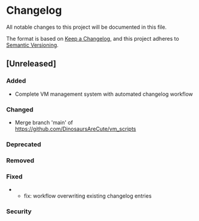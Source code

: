 # Changelog

All notable changes to this project will be documented in this file.

The format is based on [Keep a Changelog](https://keepachangelog.com/en/1.0.0/),
and this project adheres to [Semantic Versioning](https://semver.org/spec/v2.0.0.html).

## [Unreleased]

### Added

- Complete VM management system with automated changelog workflow

### Changed

- Merge branch 'main' of https://github.com/DinosaursAreCute/vm_scripts

### Deprecated


### Removed


### Fixed

- - fix: workflow overwriting existing changelog entries

### Security



